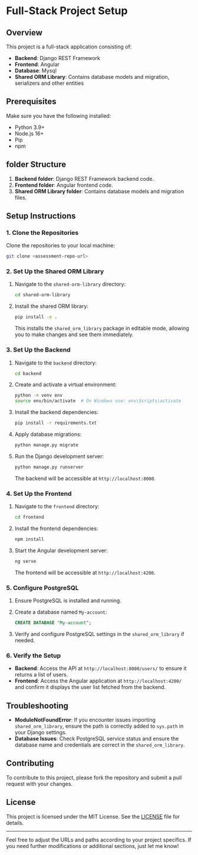 
# Full-Stack Project Setup

## Overview

This project is a full-stack application consisting of:
- **Backend**: Django REST Framework
- **Frontend**: Angular
- **Database**: Mysql
- **Shared ORM Library**: Contains database models and migration, serializers and other entities
  
## Prerequisites

Make sure you have the following installed:
- Python 3.9+
- Node.js 16+
- Pip
- npm

## folder Structure

1. **Backend folder**: Django REST Framework backend code.
2. **Frontend folder**: Angular frontend code.
3. **Shared ORM Library folder**: Contains database models and migration files.

## Setup Instructions

### 1. Clone the Repositories

Clone the repositories to your local machine:

```bash
git clone <assessment-repo-url> 
```

### 2. Set Up the Shared ORM Library

1. Navigate to the `shared-orm-library` directory:

    ```bash
    cd shared-orm-library
    ```

2. Install the shared ORM library:

    ```bash
    pip install -e .
    ```

   This installs the `shared_orm_library` package in editable mode, allowing you to make changes and see them immediately.

### 3. Set Up the Backend

1. Navigate to the `backend` directory:

    ```bash
    cd backend
    ```

2. Create and activate a virtual environment:

    ```bash
    python -m venv env
    source env/bin/activate  # On Windows use: env\Scripts\activate
    ```

3. Install the backend dependencies:

    ```bash
    pip install -r requirements.txt
    ```

4. Apply database migrations:

    ```bash
    python manage.py migrate
    ```

5. Run the Django development server:

    ```bash
    python manage.py runserver
    ```

   The backend will be accessible at `http://localhost:8000`.

### 4. Set Up the Frontend

1. Navigate to the `frontend` directory:

    ```bash
    cd frontend
    ```

2. Install the frontend dependencies:

    ```bash
    npm install
    ```

3. Start the Angular development server:

    ```bash
    ng serve
    ```

   The frontend will be accessible at `http://localhost:4200`.

### 5. Configure PostgreSQL

1. Ensure PostgreSQL is installed and running.

2. Create a database named `My-account`:

    ```sql
    CREATE DATABASE "My-account";
    ```

3. Verify and configure PostgreSQL settings in the `shared_orm_library` if needed.

### 6. Verify the Setup

- **Backend**: Access the API at `http://localhost:8000/users/` to ensure it returns a list of users.
- **Frontend**: Access the Angular application at `http://localhost:4200/` and confirm it displays the user list fetched from the backend.

## Troubleshooting

- **ModuleNotFoundError**: If you encounter issues importing `shared_orm_library`, ensure the path is correctly added to `sys.path` in your Django settings.
- **Database Issues**: Check PostgreSQL service status and ensure the database name and credentials are correct in the `shared_orm_library`.

## Contributing

To contribute to this project, please fork the repository and submit a pull request with your changes.

## License

This project is licensed under the MIT License. See the [LICENSE](LICENSE) file for details.

---

Feel free to adjust the URLs and paths according to your project specifics. If you need further modifications or additional sections, just let me know!

